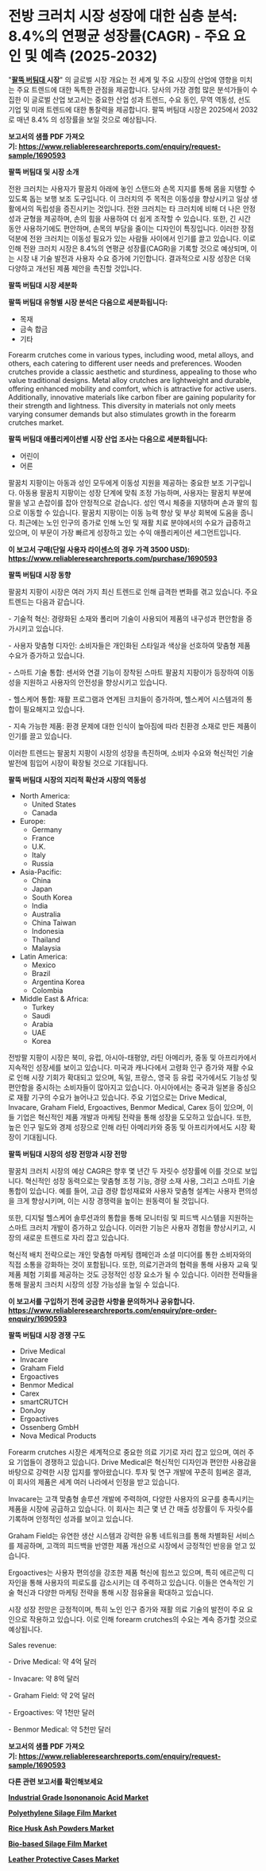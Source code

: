 <p><h1>전방 크러치 시장 성장에 대한 심층 분석: 8.4%의 연평균 성장률(CAGR) - 주요 요인 및 예측 (2025-2032)</h1></p><p>"<strong><a href="https://www.reliableresearchreports.com/forearm-crutches-r1690593?utm_campaign=105&utm_medium=7&utm_source=Github&utm_content=ia&utm_term=02022025&utm_id=forearm-crutches">팔뚝 버팀대&nbsp;</a></strong><strong>시장</strong>" 의 글로벌 시장 개요는 전 세계 및 주요 시장의 산업에 영향을 미치는 주요 트렌드에 대한 독특한 관점을 제공합니다. 당사의 가장 경험 많은 분석가들이 수집한 이 글로벌 산업 보고서는 중요한 산업 성과 트렌드, 수요 동인, 무역 역동성, 선도 기업 및 미래 트렌드에 대한 통찰력을 제공합니다. 팔뚝 버팀대 시장은 2025에서 2032로 매년 8.4% 의 성장률을 보일 것으로 예상됩니다.&nbsp;</p>
<p><strong>보고서의 샘플 PDF 가져오기:&nbsp;<a href="https://www.reliableresearchreports.com/enquiry/request-sample/1690593?utm_campaign=105&utm_medium=7&utm_source=Github&utm_content=ia&utm_term=02022025&utm_id=forearm-crutches">https://www.reliableresearchreports.com/enquiry/request-sample/1690593</a></strong></p>
<p><strong>팔뚝 버팀대 및 시장 소개</strong></p>
<p><p>전완 크러치는 사용자가 팔꿈치 아래에 놓인 스탠드와 손목 지지를 통해 몸을 지탱할 수 있도록 돕는 보행 보조 도구입니다. 이 크러치의 주 목적은 이동성을 향상시키고 일상 생활에서의 독립성을 증진시키는 것입니다. 전완 크러치는 타 크러치에 비해 더 나은 안정성과 균형을 제공하며, 손의 힘을 사용하여 더 쉽게 조작할 수 있습니다. 또한, 긴 시간 동안 사용하기에도 편안하며, 손목의 부담을 줄이는 디자인이 특징입니다. 이러한 장점 덕분에 전완 크러치는 이동성 필요가 있는 사람들 사이에서 인기를 끌고 있습니다. 이로 인해 전완 크러치 시장은 8.4%의 연평균 성장률(CAGR)을 기록할 것으로 예상되며, 이는 시장 내 기술 발전과 사용자 수요 증가에 기인합니다. 결과적으로 시장 성장은 더욱 다양하고 개선된 제품 제안을 촉진할 것입니다.</p></p>
<p><strong>팔뚝 버팀대 시장 세분화</strong></p>
<p><strong>팔뚝 버팀대 유형별 시장 분석은 다음으로 세분화됩니다:</strong></p>
<p><ul><li>목재</li><li>금속 합금</li><li>기타</li></ul></p>
<p><p>Forearm crutches come in various types, including wood, metal alloys, and others, each catering to different user needs and preferences. Wooden crutches provide a classic aesthetic and sturdiness, appealing to those who value traditional designs. Metal alloy crutches are lightweight and durable, offering enhanced mobility and comfort, which is attractive for active users. Additionally, innovative materials like carbon fiber are gaining popularity for their strength and lightness. This diversity in materials not only meets varying consumer demands but also stimulates growth in the forearm crutches market.</p></p>
<p><strong>팔뚝 버팀대 애플리케이션별 시장 산업 조사는 다음으로 세분화됩니다:</strong></p>
<p><ul><li>어린이</li><li>어른</li></ul></p>
<p><p>팔꿈치 지팡이는 아동과 성인 모두에게 이동성 지원을 제공하는 중요한 보조 기구입니다. 아동용 팔꿈치 지팡이는 성장 단계에 맞춰 조정 가능하며, 사용자는 팔꿈치 부분에 팔을 넣고 손잡이를 잡아 안정적으로 걷습니다. 성인 역시 체중을 지탱하며 손과 팔의 힘으로 이동할 수 있습니다. 팔꿈치 지팡이는 이동 능력 향상 및 부상 회복에 도움을 줍니다. 최근에는 노인 인구의 증가로 인해 노인 및 재활 치료 분야에서의 수요가 급증하고 있으며, 이 부문이 가장 빠르게 성장하고 있는 수익 애플리케이션 세그먼트입니다.</p></p>
<p><strong>이 보고서 구매(단일 사용자 라이센스의 경우 가격 3500 USD): <a href="https://www.reliableresearchreports.com/purchase/1690593?utm_campaign=105&utm_medium=7&utm_source=Github&utm_content=ia&utm_term=02022025&utm_id=forearm-crutches">https://www.reliableresearchreports.com/purchase/1690593</a></strong></p>
<p><strong>팔뚝 버팀대 시장 동향</strong></p>
<p><p>팔꿈치 지팡이 시장은 여러 가지 최신 트렌드로 인해 급격한 변화를 겪고 있습니다. 주요 트렌드는 다음과 같습니다.</p><p>- 기술적 혁신: 경량화된 소재와 폴리머 기술이 사용되어 제품의 내구성과 편안함을 증가시키고 있습니다.</p><p>- 사용자 맞춤형 디자인: 소비자들은 개인화된 스타일과 색상을 선호하여 맞춤형 제품 수요가 증가하고 있습니다.</p><p>- 스마트 기술 통합: 센서와 연결 기능이 장착된 스마트 팔꿈치 지팡이가 등장하여 이동성을 지원하고 사용자의 안전성을 향상시키고 있습니다.</p><p>- 헬스케어 통합: 재활 프로그램과 연계된 크치들이 증가하며, 헬스케어 시스템과의 통합이 필요해지고 있습니다.</p><p>- 지속 가능한 제품: 환경 문제에 대한 인식이 높아짐에 따라 친환경 소재로 만든 제품이 인기를 끌고 있습니다.</p><p>이러한 트렌드는 팔꿈치 지팡이 시장의 성장을 촉진하며, 소비자 수요와 혁신적인 기술 발전에 힘입어 시장이 확장될 것으로 기대됩니다.</p></p>
<p><strong>팔뚝 버팀대 시장의 지리적 확산과 시장의 역동성</strong></p>
<p><ul>
    <li>
        North America:
        <ul>
            <li>United States</li>
            <li>Canada</li>
        </ul>
    </li>
    <li>
        Europe:
        <ul>
            <li>Germany</li>
            <li>France</li>
            <li>U.K.</li>
            <li>Italy</li>
            <li>Russia</li>
        </ul>
    </li>
    <li>
        Asia-Pacific:
        <ul>
            <li>China</li>
            <li>Japan</li>
            <li>South Korea</li>
            <li>India</li>
            <li>Australia</li>
            <li>China Taiwan</li>
            <li>Indonesia</li>
            <li>Thailand</li>
            <li>Malaysia</li>
        </ul>
    </li>
    <li>
        Latin America:
        <ul>
            <li>Mexico</li>
            <li>Brazil</li>
            <li>Argentina Korea</li>
            <li>Colombia</li>
        </ul>
    </li>
    <li>
        Middle East & Africa:
        <ul>
            <li>Turkey</li>
            <li>Saudi</li>
            <li>Arabia</li>
            <li>UAE</li>
            <li>Korea</li>
        </ul>
    </li>
    </ul></p>
<p><p>전방팔 지팡이 시장은 북미, 유럽, 아시아-태평양, 라틴 아메리카, 중동 및 아프리카에서 지속적인 성장세를 보이고 있습니다. 미국과 캐나다에서 고령화 인구 증가와 재활 수요로 인해 시장 기회가 확대되고 있으며, 독일, 프랑스, 영국 등 유럽 국가에서도 기능성 및 편안함을 중시하는 소비자들이 많아지고 있습니다. 아시아에서는 중국과 일본을 중심으로 재활 기구의 수요가 늘어나고 있습니다. 주요 기업으로는 Drive Medical, Invacare, Graham Field, Ergoactives, Benmor Medical, Carex 등이 있으며, 이들 기업은 혁신적인 제품 개발과 마케팅 전략을 통해 성장을 도모하고 있습니다. 또한, 높은 인구 밀도와 경제 성장으로 인해 라틴 아메리카와 중동 및 아프리카에서도 시장 확장이 기대됩니다.</p></p>
<p><strong>팔뚝 버팀대 시장의 성장 전망과 시장 전망</strong></p>
<p><p>팔꿈치 크러치 시장의 예상 CAGR은 향후 몇 년간 두 자릿수 성장률에 이를 것으로 보입니다. 혁신적인 성장 동력으로는 맞춤형 조정 기능, 경량 소재 사용, 그리고 스마트 기술 통합이 있습니다. 예를 들어, 고급 경량 합성재료와 사용자 맞춤형 설계는 사용자 편의성을 크게 향상시키며, 이는 시장 경쟁력을 높이는 원동력이 될 것입니다. </p><p>또한, 디지털 헬스케어 솔루션과의 통합을 통해 모니터링 및 피드백 시스템을 지원하는 스마트 크러치 개발이 증가하고 있습니다. 이러한 기능은 사용자 경험을 향상시키고, 시장의 새로운 트렌드로 자리 잡고 있습니다. </p><p>혁신적 배치 전략으로는 개인 맞춤형 마케팅 캠페인과 소셜 미디어를 통한 소비자와의 직접 소통을 강화하는 것이 포함됩니다. 또한, 의료기관과의 협력을 통해 사용자 교육 및 제품 체험 기회를 제공하는 것도 긍정적인 성장 요소가 될 수 있습니다. 이러한 전략들을 통해 팔꿈치 크러치 시장의 성장 가능성을 높일 수 있습니다.</p></p>
<p><strong>이 보고서를 구입하기 전에 궁금한 사항을 문의하거나 공유합니다. <a href="https://www.reliableresearchreports.com/enquiry/pre-order-enquiry/1690593?utm_campaign=105&utm_medium=7&utm_source=Github&utm_content=ia&utm_term=02022025&utm_id=forearm-crutches">https://www.reliableresearchreports.com/enquiry/pre-order-enquiry/1690593</a></strong></p>
<p><strong>팔뚝 버팀대 시장 경쟁 구도</strong></p>
<p><ul><li>Drive Medical</li><li>Invacare</li><li>Graham Field</li><li>Ergoactives</li><li>Benmor Medical</li><li>Carex</li><li>smartCRUTCH</li><li>DonJoy</li><li>Ergoactives</li><li>Ossenberg GmbH</li><li>Nova Medical Products</li></ul></p>
<p><p>Forearm crutches 시장은 세계적으로 중요한 의료 기기로 자리 잡고 있으며, 여러 주요 기업들이 경쟁하고 있습니다. Drive Medical은 혁신적인 디자인과 편안한 사용감을 바탕으로 강력한 시장 입지를 쌓아왔습니다. 투자 및 연구 개발에 꾸준히 힘써온 결과, 이 회사의 제품은 세계 여러 나라에서 인정을 받고 있습니다.</p><p>Invacare는 고객 맞춤형 솔루션 개발에 주력하여, 다양한 사용자의 요구를 충족시키는 제품을 시장에 공급하고 있습니다. 이 회사는 최근 몇 년 간 매출 성장률이 두 자릿수를 기록하며 안정적인 성과를 보이고 있습니다.</p><p>Graham Field는 유연한 생산 시스템과 강력한 유통 네트워크를 통해 차별화된 서비스를 제공하며, 고객의 피드백을 반영한 제품 개선으로 시장에서 긍정적인 반응을 얻고 있습니다.</p><p>Ergoactives는 사용자 편의성을 강조한 제품 혁신에 힘쓰고 있으며, 특히 에르곤믹 디자인을 통해 사용자의 피로도를 감소시키는 데 주력하고 있습니다. 이들은 연속적인 기술 혁신과 다양한 마케팅 전략을 통해 시장 점유율을 확대하고 있습니다.</p><p>시장 성장 전망은 긍정적이며, 특히 노인 인구 증가와 재활 의료 기술의 발전이 주요 요인으로 작용하고 있습니다. 이로 인해 forearm crutches의 수요는 계속 증가할 것으로 예상됩니다. </p><p>Sales revenue:</p><p>- Drive Medical: 약 4억 달러</p><p>- Invacare: 약 8억 달러</p><p>- Graham Field: 약 2억 달러</p><p>- Ergoactives: 약 1천만 달러</p><p>- Benmor Medical: 약 5천만 달러</p></p>
<p><strong>보고서의 샘플 PDF 가져오기:&nbsp;<a href="https://www.reliableresearchreports.com/enquiry/request-sample/1690593?utm_campaign=105&utm_medium=7&utm_source=Github&utm_content=ia&utm_term=02022025&utm_id=forearm-crutches">https://www.reliableresearchreports.com/enquiry/request-sample/1690593</a></strong></p>
<p><strong></strong></p>
<p><strong></strong></p>
<p><strong></strong></p>
<p><strong></strong></p>
<p><strong>다른 관련 보고서를 확인해보세요</strong></p>
<p><strong><p><a href="https://github.com/saaindosya/Market-Research-Report-List-1/blob/main/industrial-grade-isononanoic-acid-market.md?utm_campaign=105&utm_medium=7&utm_source=Github&utm_content=ia&utm_term=02022025&utm_id=forearm-crutches">Industrial Grade Isononanoic Acid Market</a></p><p><a href="https://github.com/penglatilles/Market-Research-Report-List-1/blob/main/polyethylene-silage-film-market.md?utm_campaign=105&utm_medium=7&utm_source=Github&utm_content=ia&utm_term=02022025&utm_id=forearm-crutches">Polyethylene Silage Film Market</a></p><p><a href="https://github.com/zurubting/Market-Research-Report-List-1/blob/main/rice-husk-ash-powders-market.md?utm_campaign=105&utm_medium=7&utm_source=Github&utm_content=ia&utm_term=02022025&utm_id=forearm-crutches">Rice Husk Ash Powders Market</a></p><p><a href="https://github.com/lalolatiot/Market-Research-Report-List-1/blob/main/bio-based-silage-film-market.md?utm_campaign=105&utm_medium=7&utm_source=Github&utm_content=ia&utm_term=02022025&utm_id=forearm-crutches">Bio-based Silage Film Market</a></p><p><a href="https://github.com/ternainglin/Market-Research-Report-List-1/blob/main/leather-protective-cases-market.md?utm_campaign=105&utm_medium=7&utm_source=Github&utm_content=ia&utm_term=02022025&utm_id=forearm-crutches">Leather Protective Cases Market</a></p></strong></p>
<p></p>